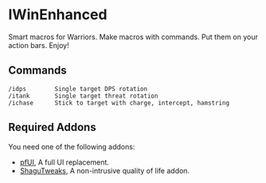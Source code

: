 # IWinEnhanced

Smart macros for Warriors.
Make macros with commands. Put them on your action bars. Enjoy!


## Commands
    /idps        Single target DPS rotation
    /itank       Single target threat rotation
    /ichase      Stick to target with charge, intercept, hamstring

## Required Addons
You need one of the following addons:
* [pfUI](https://shagu.org/pfUI/), A full UI replacement.
* [ShaguTweaks](https://shagu.org/ShaguTweaks/), A non-intrusive quality of life addon.
